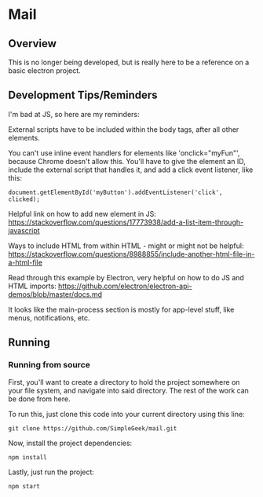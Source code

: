 # Mail

## Overview

This is no longer being developed, but is really here to be a reference on a basic electron project.

## Development Tips/Reminders
I'm bad at JS, so here are my reminders:

External scripts have to be included within the body tags, after all other elements.

You can't use inline event handlers for elements like 'onclick="myFun"', because Chrome
doesn't allow this.  You'll have to give the element an ID, include the external script
that handles it, and add a click event listener, like this:
```
document.getElementById('myButton').addEventListener('click', clicked);
```

Helpful link on how to add new element in JS:
https://stackoverflow.com/questions/17773938/add-a-list-item-through-javascript

Ways to include HTML from within HTML - might or might not be helpful:
https://stackoverflow.com/questions/8988855/include-another-html-file-in-a-html-file

Read through this example by Electron, very helpful on how to do JS and HTML imports:
https://github.com/electron/electron-api-demos/blob/master/docs.md

It looks like the main-process section is mostly for app-level stuff, like menus, notifications, etc.


## Running

### Running from source

First, you'll want to create a directory to hold the project somewhere on your file
system, and navigate into said directory.  The rest of the work can be done from here.

To run this, just clone this code into your current directory using this line:
```
git clone https://github.com/SimpleGeek/mail.git
```

Now, install the project dependencies:
```
npm install
```

Lastly, just run the project:
```
npm start
```
